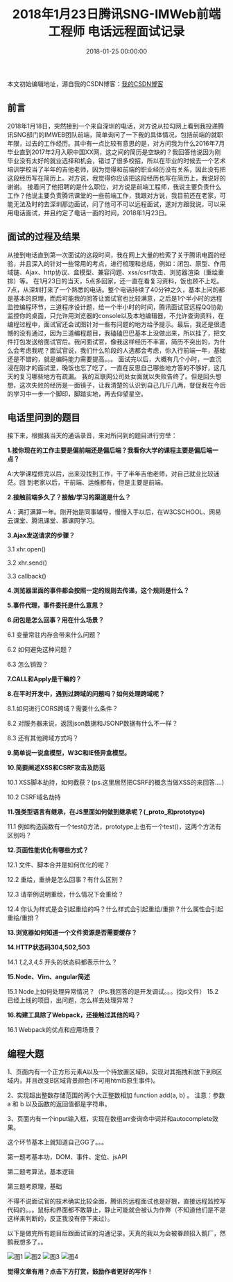 ﻿---
title:  2018年1月23日腾讯SNG-IMWeb前端工程师 电话远程面试记录
date: 2018-01-25 00:00:00
tags: 腾讯SNG-IMWeb面试
reward: true #是否开启打赏功能
comment: true #是否开启评论功能
---




本文初始编辑地址，源自我的CSDN博客：[我的CSDN博客](http://blog.csdn.net/qq_20264891/article/details/79158495)



## 前言 ##
   2018年1月18日，突然接到一个来自深圳的电话，对方说从拉勾网上看到我投递腾讯SNG部门的IMWEB团队前端，简单询问了一下我的具体情况，包括前端的就职年限，过去的工作经历。其中有一点比较有意思的是，对方问我为什么2016年7月毕业直到2017年2月入职中国XX网，这之间的简历是空缺的？我回答他说因为刚毕业没有太好的就业选择和机会，错过了很多校招，所以在毕业的时候去一个艺术培训学校当了半年的吉他老师，因为觉得和前端的职业经历没有关系，因此没有把这段经历写在简历上。对方说，我觉得你应该把这段经历也写在简历上，我说好的谢谢。
      接着问了他招聘的是什么职位，对方说是前端工程师，我说主要负责什么工作？他说主要负责腾讯课堂的一些前端工作，我跟对方说，我目前还在老家，可能无法及时的去深圳那边面试，问了他可不可以远程面试，遂对方跟我说，可以采用电话面试，并且约定了电话一面的时间，2018年1月23日。
## 面试的过程及结果 ##
从接到电话直到第一次面试的这段时间，我在网上大量的检索了关于腾讯电面的经验，并且深入的针对一些常用的考点，进行梳理和总结，例如：闭包、原型、作用域链、Ajax、http协议、盒模型、兼容问题、xss/csrf攻击、浏览器渲染（重绘重排）等。
在1月23日的当天，5点多回家，还一直在看复习资料，饭也顾不上吃。
7点，从深圳打来了一个熟悉的电话。整个电话持续了40分钟之久，基本上问的都是基本的原理，而后可能我的回答让面试官也比较满意，之后是1个半小时的远程监控编程环节，三道程序设计题，给一个半小时的时间，腾讯面试官远程QQ协助监控你的桌面，只允许用浏览器的console以及本地编辑器，不允许查询资料，在编程过程中，面试官还会试图针对一些有问题的地方给予提示。最后，我还是很遗憾的没有通过，因为三道编程题目，我磕磕巴巴基本上没做出来，所以挂了，把文件打包发送给面试官后。我问面试官，像我这样经历不丰富，简历不突出的，为什么会考虑我呢？面试官说，我们什么阶段的人选都会考虑，你入行前端一年，基础还是不错的，就是编码能力需要提高。。。
面试完以后，大概有几个小时，一直沉浸在刚才的面试里，晚饭也忘了吃了，一直在反思自己哪些地方答的不够好，这几天的复习哪些地方有疏漏。
我的互联网公司处女面就以失败告终了。但是回头想想，这次失败的经历是一面镜子，让我清楚的认识到自己几斤几两，督促我在今后的学习中一步一个脚印，脚踏实地，再去仰望星空。

## 电话里问到的题目 ##
接下来，根据我当天的通话录音，来对所问到的题目进行穷举：


  **1.接你现在的工作主要是偏前端还是偏后端？我看你大学的课程主要是偏后端一点？**
  
 A:大学课程修完以后，出来没找到工作，干了半年吉他老师，对自己就业比较迷茫。回        到老家以后，干前端、运维都有，但是主要是前端。
 
 **2.接触前端多久了？接触/学习的渠道是什么？**
 
 A：满打满算一年。刚开始是同事辅导，慢慢入手以后，在W3CSCHOOL、网易云课堂、腾讯课堂、慕课网学习。
 
 **3.Ajax发送请求的步骤？**
 
   3.1 xhr.open()
   
   3.2 xhr.send()
   
   3.3 callback()
   
 **4.浏览器里面的事件都会按照一定的规则去传递，这个规则是什么？**
 
 **5.事件代理，事件委托是什么意思？**
 
 **6.闭包是怎么回事？用在什么场景？**
 
   6.1   变量常驻内存会带来什么问题？
   
   6.2   如何避免这种问题？
   
   6.3   怎么销毁？
   
**7.CALL和Apply是干嘛的？**

**8.在平时开发中，遇到过跨域的问题吗？如何处理跨域呢？**

   8.1.如何进行CORS跨域？需要什么条件？
   
   8.2 对服务器来说，返回json数据和JSONP数据有什么不一样？
   
   8.3 还有其他跨域方式吗？
   
**9.简单说一说盒模型，W3C和IE怪异盒模型。**

**10.简要阐述XSS和CSRF攻击及防范**

  10.1 XSS脚本劫持，如何截获？(ps.这里居然把CSRF的概念当做XSS的来回答....)
  
  10.2 CSRF域名劫持
  
**11.强类型语言有继承，在JS里面如何做到继承呢？(_proto_和prototype)**

   11.1 例如构造函数有一个test()方法，prototype上也有一个test()，这两个方法有区别吗？
   
**12.页面性能优化有哪些方式？**

   12.1 文件、脚本合并是如何优化的呢？
   
   12.2 重绘，重排是怎么回事？有什么区别？
   
   12.3 请举例说明重绘，什么情况下会重绘？
   
   12.4 你认为样式是会引起重绘的吗？什么样式会引起重绘/重排？什么属性会引起重绘/重排？
   
   **13.浏览器如何知道一个文件资源是否需要缓存？**
   
   
   **14.HTTP状态码304,502,503**
  
   14.1 *1,2,3,4,5* 开头的状态码都表示什么？
    
  **15.Node、Vim、angular简述**
  
  15.1 Node上如何处理异常情况？（Ps.我回答的是开发调试。。。找js文件）
 15.2 已经上线的项目，出问题，怎么样去处理异常？
     
   **16.构建工具除了Webpack，还接触过其他的吗？**
   
 16.1 Webpack的优点和应用场景？

## 编程大题 ##

 1、页面内有一个正方形元素A以及一个待放置区域B，实现对其拖拽和放下到B区域内，并且改变B区域背景颜色(不可用html5原生事件)。


2、实现超出整数存储范围的两个大正整数相加 function add(a, b) 。
注意：参数 a 和 b 以及函数的返回值都是字符串。


3、页面内有一个input输入框，实现在数组arr查询命中词并和autocomplete效果。
          
这个环节基本上就知道自己GG了。。。

第一题考基本功，DOM、事件、定位、jsAPI

第二题考算法，基本逻辑

第三题考原理，基础

不得不说面试官的技术确实比较全面，腾讯的远程面试也是好狠，直接远程监控写代码的。。。鼠标和界面都不敢静止，静止可能就会被认为作弊（不知道他们是不是这样来判断的，反正我没有停下来过）。

以下是做完所有题目后跟面试官的沟通记录。天真的我以为会被眷顾招入鹅厂，然鹅我想多了。。

![图1](http://img.blog.csdn.net/20180125112701622?watermark/2/text/aHR0cDovL2Jsb2cuY3Nkbi5uZXQvcXFfMjAyNjQ4OTE=/font/5a6L5L2T/fontsize/400/fill/I0JBQkFCMA==/dissolve/70/gravity/SouthEast)
![图2](http://img.blog.csdn.net/20180125112711300?watermark/2/text/aHR0cDovL2Jsb2cuY3Nkbi5uZXQvcXFfMjAyNjQ4OTE=/font/5a6L5L2T/fontsize/400/fill/I0JBQkFCMA==/dissolve/70/gravity/SouthEast)
![图3](http://img.blog.csdn.net/20180125112723206?watermark/2/text/aHR0cDovL2Jsb2cuY3Nkbi5uZXQvcXFfMjAyNjQ4OTE=/font/5a6L5L2T/fontsize/400/fill/I0JBQkFCMA==/dissolve/70/gravity/SouthEast)
![图4](http://img.blog.csdn.net/20180125112738983?watermark/2/text/aHR0cDovL2Jsb2cuY3Nkbi5uZXQvcXFfMjAyNjQ4OTE=/font/5a6L5L2T/fontsize/400/fill/I0JBQkFCMA==/dissolve/70/gravity/SouthEast)
 
 
 







<script type="text/javascript">
const password = 'tycho';
if(window.prompt('请输入密码')==123456){

alert('password success')

}else{
alert('password error');window.history.back(-1);
}          
</script>

<b>觉得文章有用？点击下方打赏，鼓励作者更好的写作！</b>